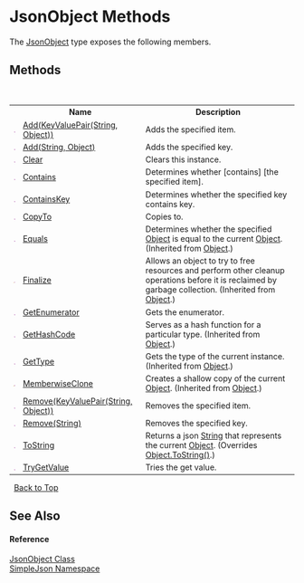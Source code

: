 # JsonObject Methods
 

The <a href="b548c5de-7a49-c3d8-648f-f4f1646e49bc">JsonObject</a> type exposes the following members.


## Methods
&nbsp;<table><tr><th></th><th>Name</th><th>Description</th></tr><tr><td>![Public method](media/pubmethod.gif "Public method")</td><td><a href="e1c0eb1c-4a46-0505-f052-7e9ffe4d5a8c">Add(KeyValuePair(String, Object))</a></td><td>
Adds the specified item.</td></tr><tr><td>![Public method](media/pubmethod.gif "Public method")</td><td><a href="867749e5-b74f-1f1f-8f75-9b05d1d9f96a">Add(String, Object)</a></td><td>
Adds the specified key.</td></tr><tr><td>![Public method](media/pubmethod.gif "Public method")</td><td><a href="585c5038-9f40-910c-ec1d-3053c7924e6f">Clear</a></td><td>
Clears this instance.</td></tr><tr><td>![Public method](media/pubmethod.gif "Public method")</td><td><a href="0caf82fa-4d7f-e9ad-76af-e9ee3303ae7c">Contains</a></td><td>
Determines whether [contains] [the specified item].</td></tr><tr><td>![Public method](media/pubmethod.gif "Public method")</td><td><a href="04fe6881-293e-6fbc-cd70-d6ec037b5547">ContainsKey</a></td><td>
Determines whether the specified key contains key.</td></tr><tr><td>![Public method](media/pubmethod.gif "Public method")</td><td><a href="60408139-70e1-1ee4-f3bb-689b5be35c81">CopyTo</a></td><td>
Copies to.</td></tr><tr><td>![Public method](media/pubmethod.gif "Public method")</td><td><a href="http://msdn2.microsoft.com/zh-cn/library/bsc2ak47" target="_blank">Equals</a></td><td>
Determines whether the specified <a href="http://msdn2.microsoft.com/zh-cn/library/e5kfa45b" target="_blank">Object</a> is equal to the current <a href="http://msdn2.microsoft.com/zh-cn/library/e5kfa45b" target="_blank">Object</a>.
 (Inherited from <a href="http://msdn2.microsoft.com/zh-cn/library/e5kfa45b" target="_blank">Object</a>.)</td></tr><tr><td>![Protected method](media/protmethod.gif "Protected method")</td><td><a href="http://msdn2.microsoft.com/zh-cn/library/4k87zsw7" target="_blank">Finalize</a></td><td>
Allows an object to try to free resources and perform other cleanup operations before it is reclaimed by garbage collection.
 (Inherited from <a href="http://msdn2.microsoft.com/zh-cn/library/e5kfa45b" target="_blank">Object</a>.)</td></tr><tr><td>![Public method](media/pubmethod.gif "Public method")</td><td><a href="8ae31bbd-6ac6-802b-9f3d-1d51db70a1a9">GetEnumerator</a></td><td>
Gets the enumerator.</td></tr><tr><td>![Public method](media/pubmethod.gif "Public method")</td><td><a href="http://msdn2.microsoft.com/zh-cn/library/zdee4b3y" target="_blank">GetHashCode</a></td><td>
Serves as a hash function for a particular type.
 (Inherited from <a href="http://msdn2.microsoft.com/zh-cn/library/e5kfa45b" target="_blank">Object</a>.)</td></tr><tr><td>![Public method](media/pubmethod.gif "Public method")</td><td><a href="http://msdn2.microsoft.com/zh-cn/library/dfwy45w9" target="_blank">GetType</a></td><td>
Gets the type of the current instance.
 (Inherited from <a href="http://msdn2.microsoft.com/zh-cn/library/e5kfa45b" target="_blank">Object</a>.)</td></tr><tr><td>![Protected method](media/protmethod.gif "Protected method")</td><td><a href="http://msdn2.microsoft.com/zh-cn/library/57ctke0a" target="_blank">MemberwiseClone</a></td><td>
Creates a shallow copy of the current <a href="http://msdn2.microsoft.com/zh-cn/library/e5kfa45b" target="_blank">Object</a>.
 (Inherited from <a href="http://msdn2.microsoft.com/zh-cn/library/e5kfa45b" target="_blank">Object</a>.)</td></tr><tr><td>![Public method](media/pubmethod.gif "Public method")</td><td><a href="cdd7b1e6-5936-74c7-f7d8-75777ae00485">Remove(KeyValuePair(String, Object))</a></td><td>
Removes the specified item.</td></tr><tr><td>![Public method](media/pubmethod.gif "Public method")</td><td><a href="271f70ba-aa4e-e042-2250-2ed1b96d6ebd">Remove(String)</a></td><td>
Removes the specified key.</td></tr><tr><td>![Public method](media/pubmethod.gif "Public method")</td><td><a href="4eceeaa0-f256-f14d-0c89-e8942a7af70c">ToString</a></td><td>
Returns a json <a href="http://msdn2.microsoft.com/zh-cn/library/s1wwdcbf" target="_blank">String</a> that represents the current <a href="http://msdn2.microsoft.com/zh-cn/library/e5kfa45b" target="_blank">Object</a>.
 (Overrides <a href="http://msdn2.microsoft.com/zh-cn/library/7bxwbwt2" target="_blank">Object.ToString()</a>.)</td></tr><tr><td>![Public method](media/pubmethod.gif "Public method")</td><td><a href="72452dab-6341-8c8e-b38f-f78f1aaea1f9">TryGetValue</a></td><td>
Tries the get value.</td></tr></table>&nbsp;
<a href="#jsonobject-methods">Back to Top</a>

## See Also


#### Reference
<a href="b548c5de-7a49-c3d8-648f-f4f1646e49bc">JsonObject Class</a><br /><a href="ea63a809-e4a6-ba19-c147-e5c6fb6b1f81">SimpleJson Namespace</a><br />